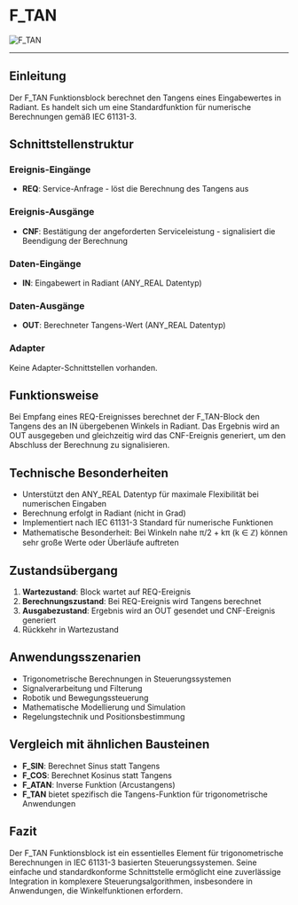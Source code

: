 # F_TAN

![F_TAN](https://user-images.githubusercontent.com/116869307/214145191-77e281a6-b6e0-4ead-bc17-9638dc4fdf03.png)

* * * * * * * * * *
## Einleitung
Der F_TAN Funktionsblock berechnet den Tangens eines Eingabewertes in Radiant. Es handelt sich um eine Standardfunktion für numerische Berechnungen gemäß IEC 61131-3.

## Schnittstellenstruktur

### **Ereignis-Eingänge**
- **REQ**: Service-Anfrage - löst die Berechnung des Tangens aus

### **Ereignis-Ausgänge**
- **CNF**: Bestätigung der angeforderten Serviceleistung - signalisiert die Beendigung der Berechnung

### **Daten-Eingänge**
- **IN**: Eingabewert in Radiant (ANY_REAL Datentyp)

### **Daten-Ausgänge**
- **OUT**: Berechneter Tangens-Wert (ANY_REAL Datentyp)

### **Adapter**
Keine Adapter-Schnittstellen vorhanden.

## Funktionsweise
Bei Empfang eines REQ-Ereignisses berechnet der F_TAN-Block den Tangens des an IN übergebenen Winkels in Radiant. Das Ergebnis wird an OUT ausgegeben und gleichzeitig wird das CNF-Ereignis generiert, um den Abschluss der Berechnung zu signalisieren.

## Technische Besonderheiten
- Unterstützt den ANY_REAL Datentyp für maximale Flexibilität bei numerischen Eingaben
- Berechnung erfolgt in Radiant (nicht in Grad)
- Implementiert nach IEC 61131-3 Standard für numerische Funktionen
- Mathematische Besonderheit: Bei Winkeln nahe π/2 + kπ (k ∈ ℤ) können sehr große Werte oder Überläufe auftreten

## Zustandsübergang
1. **Wartezustand**: Block wartet auf REQ-Ereignis
2. **Berechnungszustand**: Bei REQ-Ereignis wird Tangens berechnet
3. **Ausgabezustand**: Ergebnis wird an OUT gesendet und CNF-Ereignis generiert
4. Rückkehr in Wartezustand

## Anwendungsszenarien
- Trigonometrische Berechnungen in Steuerungssystemen
- Signalverarbeitung und Filterung
- Robotik und Bewegungssteuerung
- Mathematische Modellierung und Simulation
- Regelungstechnik und Positionsbestimmung

## Vergleich mit ähnlichen Bausteinen
- **F_SIN**: Berechnet Sinus statt Tangens
- **F_COS**: Berechnet Kosinus statt Tangens
- **F_ATAN**: Inverse Funktion (Arcustangens)
- **F_TAN** bietet spezifisch die Tangens-Funktion für trigonometrische Anwendungen

## Fazit
Der F_TAN Funktionsblock ist ein essentielles Element für trigonometrische Berechnungen in IEC 61131-3 basierten Steuerungssystemen. Seine einfache und standardkonforme Schnittstelle ermöglicht eine zuverlässige Integration in komplexere Steuerungsalgorithmen, insbesondere in Anwendungen, die Winkelfunktionen erfordern.